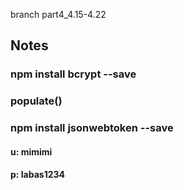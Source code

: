 branch part4_4.15-4.22

## Notes

### npm install bcrypt --save

### populate()

### npm install jsonwebtoken --save

#### u: mimimi

#### p: labas1234
